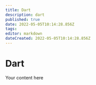 ```yaml
---
title: Dart
description: dart
published: true
date: 2022-05-05T10:14:28.856Z
tags: 
editor: markdown
dateCreated: 2022-05-05T10:14:28.856Z
---
```


# Dart
Your content here
